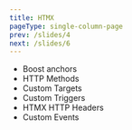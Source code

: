```yaml
---
title: HTMX
pageType: single-column-page
prev: /slides/4
next: /slides/6
---
```


- Boost anchors
- HTTP Methods
- Custom Targets
- Custom Triggers
- HTMX HTTP Headers
- Custom Events
